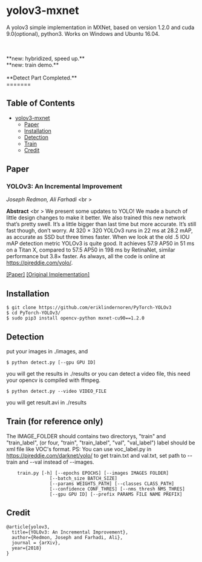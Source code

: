# yolov3-mxnet
A yolov3 simple implementation in MXNet, based on version 1.2.0 and cuda 9.0(optional), python3.
Works on Windows and Ubuntu 16.04.

<br>
<br>
**new: hybridized, speed up.**
<br>
**new: train demo.**
<br>
<br>
**Detect Part Completed.**
<br>
=======

## Table of Contents

- [yolov3-mxnet](#yolov3-mxnet)
  * [Paper](#paper)
  * [Installation](#installation)
  * [Detection](#detection)
  * [Train](#train)
  * [Credit](#credit)

## Paper

### YOLOv3: An Incremental Improvement

_Joseph Redmon, Ali Farhadi_
<br \>

**Abstract**
<br \>
We present some updates to YOLO! We made a bunch
of little design changes to make it better. We also trained
this new network that’s pretty swell. It’s a little bigger than
last time but more accurate. It’s still fast though, don’t
worry. At 320 × 320 YOLOv3 runs in 22 ms at 28.2 mAP,
as accurate as SSD but three times faster. When we look
at the old .5 IOU mAP detection metric YOLOv3 is quite
good. It achieves 57.9 AP50 in 51 ms on a Titan X, compared
to 57.5 AP50 in 198 ms by RetinaNet, similar performance
but 3.8× faster. As always, all the code is online at
https://pjreddie.com/yolo/.

[[Paper]](https://pjreddie.com/media/files/papers/YOLOv3.pdf) [[Original Implementation]](https://github.com/pjreddie/darknet)

## Installation

    $ git clone https://github.com/eriklindernoren/PyTorch-YOLOv3
    $ cd PyTorch-YOLOv3/
    $ sudo pip3 install opencv-python mxnet-cu90==1.2.0


## Detection

put your images in ./images, and

    $ python detect.py [--gpu GPU ID]

you will get the results in ./results
or you can detect a video file, this need your opencv is compiled with ffmpeg.

    $ python detect.py --video VIDEO_FILE

you will get result.avi in ./results

## Train (for reference only)

The IMAGE_FOLDER should contains two directorys, "train" and "train_label", (or four, "train", "train_label", "val", "val_label") label should be xml file like VOC's format.
PS: You can use voc_label.py in https://pjreddie.com/darknet/yolo/ to get train.txt and val.txt, set path to --train and --val instead of --images.
```
    train.py [-h] [--epochs EPOCHS] [--images IMAGES FOLDER]
                [--batch_size BATCH_SIZE]
                [--params WEIGHTS_PATH] [--classes CLASS_PATH]
                [--confidence CONF_THRES] [--nms_thresh NMS_THRES]
                [--gpu GPU ID] [--prefix PARAMS FILE NAME PREFIX]
```

## Credit

```
@article{yolov3,
  title={YOLOv3: An Incremental Improvement},
  author={Redmon, Joseph and Farhadi, Ali},
  journal = {arXiv},
  year={2018}
}
```
